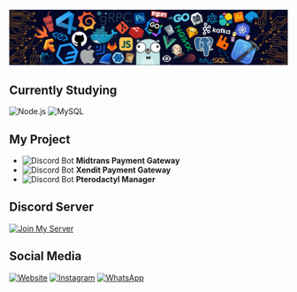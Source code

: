 ![Alt Text](https://raw.githubusercontent.com/GovindSingh9447/GovindSingh9447/refs/heads/main/WEBP/footer.webp)

## Currently Studying
![Node.js](https://img.shields.io/badge/-Node.js-339933?style=flat-square&logo=node.js&logoColor=white)
![MySQL](https://img.shields.io/badge/-MySQL-4479A1?style=flat-square&logo=mysql&logoColor=white)

## My Project
- ![Discord Bot](https://img.shields.io/badge/-DISCORD%20BOT-5865F2?style=flat-square&logo=discord&logoColor=white) **Midtrans Payment Gateway**
- ![Discord Bot](https://img.shields.io/badge/-DISCORD%20BOT-5865F2?style=flat-square&logo=discord&logoColor=white) **Xendit Payment Gateway**
- ![Discord Bot](https://img.shields.io/badge/-DISCORD%20BOT-5865F2?style=flat-square&logo=discord&logoColor=white) **Pterodactyl Manager**

## Discord Server
[![Join My Server](https://invidget.switchblade.xyz/your-server-id)](https://discord.gg/your-invite-link)

## Social Media
[![Website](https://img.shields.io/badge/-WEBSITE-000?style=flat-square&logo=internet-explorer&logoColor=white)](https://yourwebsite.com)
[![Instagram](https://img.shields.io/badge/-INSTAGRAM-E4405F?style=flat-square&logo=instagram&logoColor=white)](https://instagram.com/yourprofile)
[![WhatsApp](https://img.shields.io/badge/-WHATSAPP-25D366?style=flat-square&logo=whatsapp&logoColor=white)](https://wa.me/yourwhatsappnumber)

